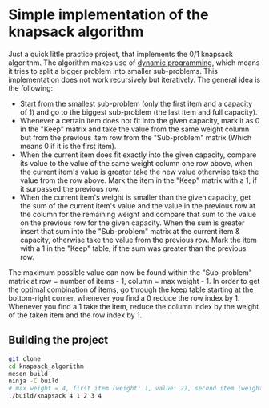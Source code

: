 # Simple implementation of the knapsack algorithm

Just a quick little practice project, that implements the 0/1 knapsack algorithm.
The algorithm makes use of [dynamic programming](https://en.wikipedia.org/wiki/Dynamic_programming), which means it tries to split a bigger problem into smaller sub-problems.
This implementation does not work recursively but iteratively. The general idea is the following:
- Start from the smallest sub-problem (only the first item and a capacity of 1) and go to the biggest sub-problem (the last item and full capacity).
- Whenever a certain item does not fit into the given capacity, mark it as 0 in the "Keep" matrix and take the value from the same weight column but from the previous item row from the "Sub-problem" matrix (Which means 0 if it is the first item).
- When the current item does fit exactly into the given capacity, compare its value to the value of the same weight column one row above, when the current item's value is greater take the new value otherwise take the value from the row above. Mark the item in the "Keep" matrix with a 1, if it surpassed the previous row.
- When the current item's weight is smaller than the given capacity, get the sum of the current item's value and the value in the previous row at the column for the remaining weight and compare that sum to the value on the previous row for the given capacity. When the sum is greater insert that sum into the "Sub-problem" matrix at the current item & capacity, otherwise take the value from the previous row. Mark the item with a 1 in the "Keep" table, if the sum was greater than the previous row.

The maximum possible value can now be found within the "Sub-problem" matrix at row = number of items - 1, column = max weight - 1.
In order to get the optimal combination of items, go through the keep table starting at the bottom-right corner, whenever you find a 0 reduce the row index by 1.
Whenever you find a 1 take the item, reduce the column index by the weight of the taken item and the row index by 1.

## Building the project

```bash
git clone
cd knapsack_algorithm
meson build
ninja -C build
# max weight = 4, first item (weight: 1, value: 2), second item (weight: 3, value: 4)
./build/knapsack 4 1 2 3 4
```
